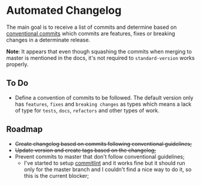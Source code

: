 # Automated Changelog

The main goal is to receive a list of commits and determine based on [conventional commits](https://conventionalcommits.org/) which commits are features, fixes or breaking changes in a determinate release.

**Note**: It appears that even though squashing the commits when merging to master is mentioned in the docs, it's not required to `standard-version` works properly.

## To Do

- Define a convention of commits to be followed. The default version only has `features`, `fixes` and `breaking changes` as types which means a lack of type for `tests`, `docs`, `refactors` and other types of work.

## Roadmap

- ~~Create changelog based on commits following conventional guidelines;~~
- ~~Update version and create tags based on the changelog;~~
- Prevent commits to master that don't follow conventional guidelines;
  - I've started to setup [commitlint](https://github.com/marionebl/commitlint) and it works fine but it should run only for the master branch and I couldn't find a nice way to do it, so this is the current blocker;